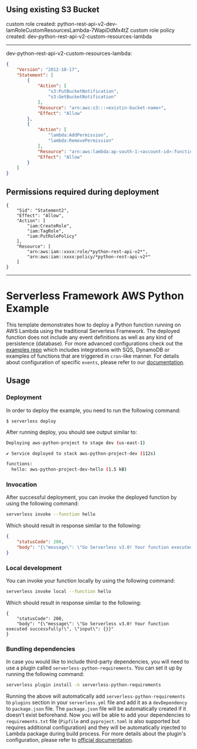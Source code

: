 ## Using existing S3 Bucket
custom role created: python-rest-api-v2-dev-IamRoleCustomResourcesLambda-7WapiDdMx4tZ 
custom role policy created: dev-python-rest-api-v2-custom-resources-lambda

---
dev-python-rest-api-v2-custom-resources-lambda:
```json
{
    "Version": "2012-10-17",
    "Statement": [
        {
            "Action": [
                "s3:PutBucketNotification",
                "s3:GetBucketNotification"
            ],
            "Resource": "arn:aws:s3:::<existin-bucket-name>",
            "Effect": "Allow"
        },
        {
            "Action": [
                "lambda:AddPermission",
                "lambda:RemovePermission"
            ],
            "Resource": "arn:aws:lambda:ap-south-1:<account-id>:function:*",
            "Effect": "Allow"
        }
    ]
}
```

## Permissions required during deployment

```
{
    "Sid": "Statement2",
    "Effect": "Allow",
    "Action": [
        "iam:CreateRole",
        "iam:TagRole",
        "iam:PutRolePolicy"
    ],
    "Resource": [
        "arn:aws:iam::xxxx:role/*python-rest-api-v2*",
        "arn:aws:iam::xxxx:policy/*python-rest-api-v2*"
    ]
}
```

---
<!--
title: 'AWS Python Example'
description: 'This template demonstrates how to deploy a Python function running on AWS Lambda using the traditional Serverless Framework.'
layout: Doc
framework: v3
platform: AWS
language: python
priority: 2
authorLink: 'https://github.com/serverless'
authorName: 'Serverless, inc.'
authorAvatar: 'https://avatars1.githubusercontent.com/u/13742415?s=200&v=4'
-->


# Serverless Framework AWS Python Example

This template demonstrates how to deploy a Python function running on AWS Lambda using the traditional Serverless Framework. The deployed function does not include any event definitions as well as any kind of persistence (database). For more advanced configurations check out the [examples repo](https://github.com/serverless/examples/) which includes integrations with SQS, DynamoDB or examples of functions that are triggered in `cron`-like manner. For details about configuration of specific `events`, please refer to our [documentation](https://www.serverless.com/framework/docs/providers/aws/events/).

## Usage

### Deployment

In order to deploy the example, you need to run the following command:

```
$ serverless deploy
```

After running deploy, you should see output similar to:

```bash
Deploying aws-python-project to stage dev (us-east-1)

✔ Service deployed to stack aws-python-project-dev (112s)

functions:
  hello: aws-python-project-dev-hello (1.5 kB)
```

### Invocation

After successful deployment, you can invoke the deployed function by using the following command:

```bash
serverless invoke --function hello
```

Which should result in response similar to the following:

```json
{
    "statusCode": 200,
    "body": "{\"message\": \"Go Serverless v3.0! Your function executed successfully!\", \"input\": {}}"
}
```

### Local development

You can invoke your function locally by using the following command:

```bash
serverless invoke local --function hello
```

Which should result in response similar to the following:

```
{
    "statusCode": 200,
    "body": "{\"message\": \"Go Serverless v3.0! Your function executed successfully!\", \"input\": {}}"
}
```

### Bundling dependencies

In case you would like to include third-party dependencies, you will need to use a plugin called `serverless-python-requirements`. You can set it up by running the following command:

```bash
serverless plugin install -n serverless-python-requirements
```

Running the above will automatically add `serverless-python-requirements` to `plugins` section in your `serverless.yml` file and add it as a `devDependency` to `package.json` file. The `package.json` file will be automatically created if it doesn't exist beforehand. Now you will be able to add your dependencies to `requirements.txt` file (`Pipfile` and `pyproject.toml` is also supported but requires additional configuration) and they will be automatically injected to Lambda package during build process. For more details about the plugin's configuration, please refer to [official documentation](https://github.com/UnitedIncome/serverless-python-requirements).

